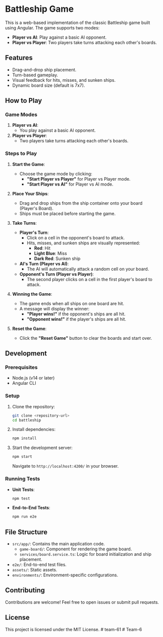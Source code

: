 # Battleship Game

This is a web-based implementation of the classic Battleship game built using Angular. The game supports two modes:
- **Player vs AI**: Play against a basic AI opponent.
- **Player vs Player**: Two players take turns attacking each other's boards.

## Features
- Drag-and-drop ship placement.
- Turn-based gameplay.
- Visual feedback for hits, misses, and sunken ships.
- Dynamic board size (default is 7x7).

## How to Play

### Game Modes
1. **Player vs AI**:
   - You play against a basic AI opponent.
2. **Player vs Player**:
   - Two players take turns attacking each other's boards.

### Steps to Play
1. **Start the Game**:
   - Choose the game mode by clicking:
     - **"Start Player vs Player"** for Player vs Player mode.
     - **"Start Player vs AI"** for Player vs AI mode.

2. **Place Your Ships**:
   - Drag and drop ships from the ship container onto your board (Player's Board).
   - Ships must be placed before starting the game.

3. **Take Turns**:
   - **Player's Turn**:
     - Click on a cell in the opponent's board to attack.
     - Hits, misses, and sunken ships are visually represented:
       - **Red**: Hit
       - **Light Blue**: Miss
       - **Dark Red**: Sunken ship
   - **AI's Turn (Player vs AI)**:
     - The AI will automatically attack a random cell on your board.
   - **Opponent's Turn (Player vs Player)**:
     - The second player clicks on a cell in the first player's board to attack.

4. **Winning the Game**:
   - The game ends when all ships on one board are hit.
   - A message will display the winner:
     - **"Player wins!"** if the opponent's ships are all hit.
     - **"Opponent wins!"** if the player's ships are all hit.

5. **Reset the Game**:
   - Click the **"Reset Game"** button to clear the boards and start over.

## Development

### Prerequisites
- Node.js (v14 or later)
- Angular CLI

### Setup
1. Clone the repository:
   ```bash
   git clone <repository-url>
   cd battleship
   ```

2. Install dependencies:
   ```bash
   npm install
   ```

3. Start the development server:
   ```bash
   npm start
   ```
   Navigate to `http://localhost:4200/` in your browser.

### Running Tests
- **Unit Tests**:
  ```bash
  npm test
  ```
- **End-to-End Tests**:
  ```bash
  npm run e2e
  ```

## File Structure
- `src/app/`: Contains the main application code.
  - `game-board/`: Component for rendering the game board.
  - `services/board.service.ts`: Logic for board initialization and ship placement.
- `e2e/`: End-to-end test files.
- `assets/`: Static assets.
- `environments/`: Environment-specific configurations.

## Contributing
Contributions are welcome! Feel free to open issues or submit pull requests.

## License
This project is licensed under the MIT License.
#   t e a m - 6 1  
 #   T e a m - 6  
 